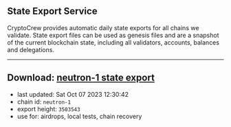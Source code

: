 ## State Export Service
CryptoCrew provides automatic daily state exports for all chains we validate. State export files can be used as genesis files and are a snapshot of the current blockchain state, including all validators, accounts, balances and delegations.

---
**Download: [neutron-1 state export](https://dl.ccvalidators.com/SERVICE/neutron/neutron-1_export_3503543.json)**
---

- last updated: Sat Oct 07 2023 12:30:42
- chain id: `neutron-1`
- export height: `3503543`
- use for: airdrops, local tests, chain recovery
